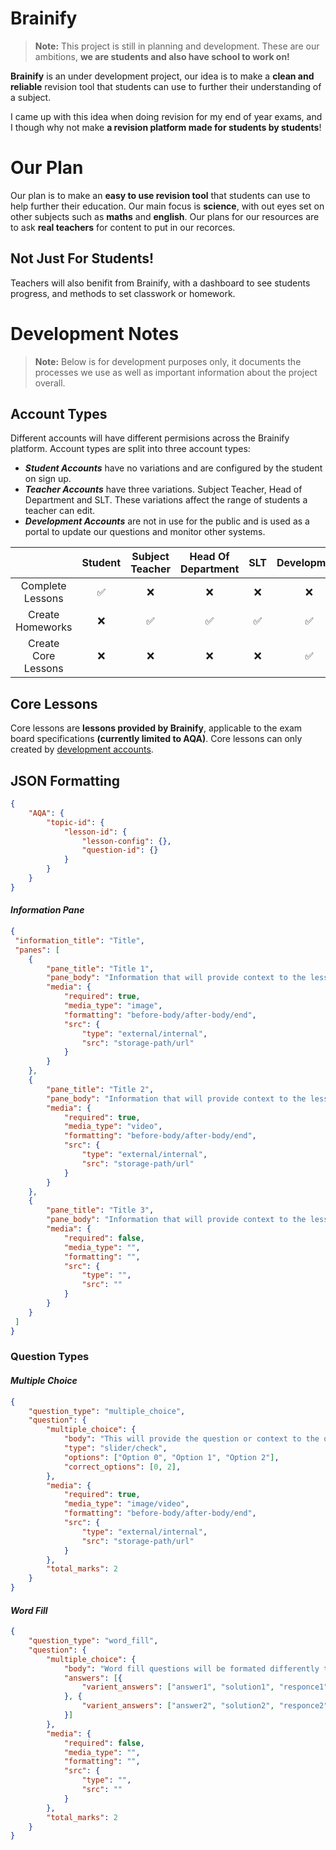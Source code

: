 # Brainify

> **Note:** This project is still in planning and development. These are our ambitions, **we are students and also have school to work on!**

**Brainify** is an under development project, our idea is to make a **clean and reliable** revision tool that students can use to further their understanding of a subject.

I came up with this idea when doing revision for my end of year exams, and I though why not make **a revision platform made for students by students**!

# Our Plan

Our plan is to make an **easy to use revision tool** that students can use to help further their education. Our main focus is **science**, with out eyes set on other subjects such as **maths** and **english**. Our plans for our resources are to ask **real teachers** for content to put in our recorces.

## Not Just For Students!

Teachers will also benifit from Brainify, with a dashboard to see students progress, and methods to set classwork or homework.

# Development Notes

> **Note:** Below is for development purposes only, it documents the processes we use as well as important information about the project overall.

## Account Types

Different accounts will have different permisions across the Brainify platform. Account types are split into three account types:
* _**Student Accounts**_ have no variations and are configured by the student on sign up.
* _**Teacher Accounts**_ have three variations. Subject Teacher, Head of Department and SLT. These variations affect the range of students a teacher can edit.
* _**Development Accounts**_ are not in use for the public and is used as a portal to update our questions and monitor other systems.

|  | Student | Subject Teacher | Head Of Department | SLT | Development |
| :-: | :-: | :-: | :-: | :-: | :-: |
| Complete Lessons |✅|❌|❌|❌|❌|
| Create Homeworks |❌|✅ |✅|✅|✅|
| Create Core Lessons |❌|❌|❌|❌|✅|


## Core Lessons
Core lessons are **lessons provided by Brainify**, applicable to the exam board specifications **(currently limited to AQA)**. Core lessons can only created by 
[development accounts](#account-types).


## JSON Formatting

```JSON
{
    "AQA": {
        "topic-id": {
            "lesson-id": {
                "lesson-config": {},
                "question-id": {}
            }
        }
    }
}
```

#### **_Information Pane_**
```JSON
{
 "information_title": "Title",
 "panes": [
    {
        "pane_title": "Title 1",
        "pane_body": "Information that will provide context to the lesson.",
        "media": {
            "required": true,
            "media_type": "image",
            "formatting": "before-body/after-body/end",
            "src": {
                "type": "external/internal",
                "src": "storage-path/url"
            }
        }
    },
    {
        "pane_title": "Title 2",
        "pane_body": "Information that will provide context to the lesson.",
        "media": {
            "required": true,
            "media_type": "video",
            "formatting": "before-body/after-body/end",
            "src": {
                "type": "external/internal",
                "src": "storage-path/url"
            }
        }
    },
    {
        "pane_title": "Title 3",
        "pane_body": "Information that will provide context to the lesson.",
        "media": {
            "required": false,
            "media_type": "",
            "formatting": "",
            "src": {
                "type": "",
                "src": ""
            }
        }
    }
 ]
}
```

### **Question Types**
#### **_Multiple Choice_**
```JSON
{
    "question_type": "multiple_choice",
    "question": {
        "multiple_choice": {
            "body": "This will provide the question or context to the options.",
            "type": "slider/check",
            "options": ["Option 0", "Option 1", "Option 2"],
            "correct_options": [0, 2],
        },
        "media": {
            "required": true,
            "media_type": "image/video",
            "formatting": "before-body/after-body/end",
            "src": {
                "type": "external/internal",
                "src": "storage-path/url"
            }
        },
        "total_marks": 2
    }
}
```

#### **_Word Fill_**
```JSON
{
    "question_type": "word_fill",
    "question": {
        "multiple_choice": {
            "body": "Word fill questions will be formated differently to other questions. Answer spaces will be symbolised by _*1*_, _*2*_.",
            "answers": [{
                "varient_answers": ["answer1", "solution1", "responce1"]
            }, {
                "varient_answers": ["answer2", "solution2", "responce2"]
            }]
        },
        "media": {
            "required": false,
            "media_type": "",
            "formatting": "",
            "src": {
                "type": "",
                "src": ""
            }
        },
        "total_marks": 2             
    }
}
```